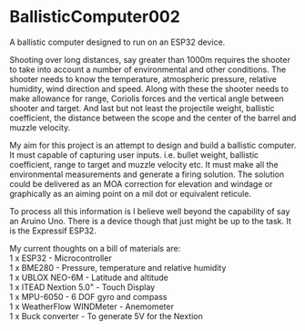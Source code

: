 # BallisticComputer002
A ballistic computer designed to run on an ESP32 device.

Shooting over long distances, say greater than 1000m requires the shooter to take into account a number of environmental and other 
conditions.  The shooter needs to know the temperature, atmospheric pressure, relative humidity, wind direction and speed.  Along with these the shooter needs to make allowance for range, Coriolis forces and the vertical angle between shooter and target.  And last but not least the projectile weight, ballistic coefficient, the distance between the scope and the center of the barrel and muzzle velocity.

My aim for this project is an attempt to design and build a ballistic computer.  It must capable of capturing user inputs.  i.e. bullet weight, ballistic coefficient, range to target and muzzle velocity etc. It must make all the environmental measurements and generate a firing solution.  The solution could be delivered as an MOA correction for elevation and windage or graphically as an aiming point on a mil dot or equivalent reticule.

To process all this information is I believe well beyond the capability of say an Aruino Uno.  There is a device though that just might be
up to the task.  It is the Expressif ESP32.

My current thoughts on a bill of materials are:<br>
1 x ESP32                 - Microcontroller<br>
1 x BME280                - Pressure, temperature and relative humidity        
1 x UBLOX NEO-6M          - Latitude and altitude<br>
1 x ITEAD Nextion 5.0"    - Touch Display<br>
1 x MPU-6050              - 6 DOF gyro and compass<br>
1 x WeatherFlow WINDMeter - Anemometer<br>
1 x Buck converter        - To generate 5V for the Nextion<br>
